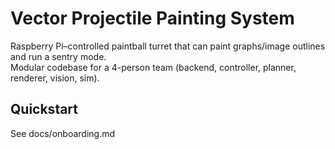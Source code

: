 
# Vector Projectile Painting System

Raspberry Pi–controlled paintball turret that can paint graphs/image outlines and run a sentry mode.  
Modular codebase for a 4-person team (backend, controller, planner, renderer, vision, sim).

## Quickstart
See docs/onboarding.md

